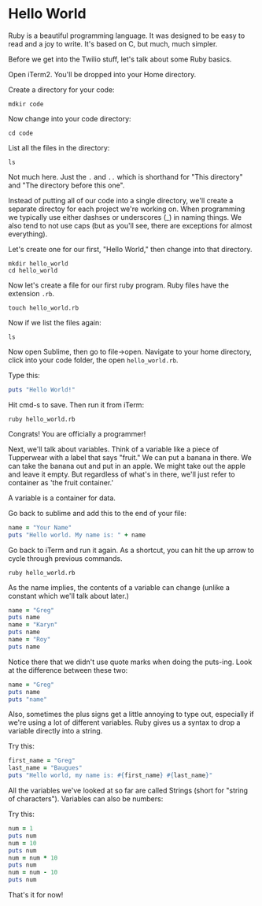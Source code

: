 # Hello World

Ruby is a beautiful programming language. It was designed to be easy to read and a joy to write. It's based on C, but much, much simpler. 

Before we get into the Twilio stuff, let's talk about some Ruby basics. 

Open iTerm2. You'll be dropped into your Home directory. 

Create a directory for your code: 
```shell
mdkir code
```

Now change into your code directory: 
```shell
cd code
```

List all the files in the directory: 
```shell
ls
```
Not much here. Just the ```.``` and ```..``` which is shorthand for "This directory" and "The directory before this one". 

Instead of putting all of our code into a single directory, we'll create a separate directoy for each project we're working on. When programming we typically use either dashses or underscores (_) in naming things. We also tend to not use caps (but as you'll see, there are exceptions for almost everything). 

Let's create one for our first, "Hello World," then change into that directory. 

```shell
mkdir hello_world
cd hello_world
```

Now let's create a file for our first ruby program. Ruby files have the extension ```.rb```. 

```shell
touch hello_world.rb
```

Now if we list the files again: 

```shell
ls
```

Now open Sublime, then go to file->open. Navigate to your home directory, click into your code folder, the open ```hello_world.rb```. 

Type this: 

```ruby
puts "Hello World!"
```

Hit cmd-s to save. Then run it from iTerm: 

```shell
ruby hello_world.rb
```

Congrats! You are officially a programmer! 

Next, we'll talk about variables. Think of a variable like a piece of Tupperwear with a label that says "fruit." We can put a banana in there. We can take the banana out and put in an apple. We might take out the apple and leave it empty. But regardless of what's in there, we'll just refer to container as 'the fruit container.'

A variable is a container for data.

Go back to sublime and add this to the end of your file: 

```ruby
name = "Your Name"
puts "Hello world. My name is: " + name
```

Go back to iTerm and run it again. As a shortcut, you can hit the up arrow to cycle through previous commands. 

```shell
ruby hello_world.rb
```

As the name implies, the contents of a variable can change (unlike a constant which we'll talk about later.) 

```ruby
name = "Greg"
puts name
name = "Karyn"
puts name
name = "Roy"
puts name
```

Notice there that we didn't use quote marks when doing the puts-ing. Look at the difference between these two: 

```ruby
name = "Greg"
puts name
puts "name"
```

Also, sometimes the plus signs get a little annoying to type out, especially if we're using a lot of different variables. Ruby gives us a syntax to drop a variable directly into a string. 

Try this: 

```ruby
first_name = "Greg"
last_name = "Baugues"
puts "Hello world, my name is: #{first_name} #{last_name}"
```

All the variables we've looked at so far are called Strings (short for "string of characters"). Variables can also be numbers: 

Try this: 

```ruby
num = 1
puts num
num = 10
puts num
num = num * 10
puts num
num = num - 10
puts num
```

That's it for now! 